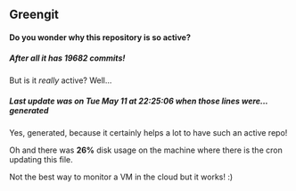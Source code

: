 ## Greengit

#### Do you wonder why this repository is so active?

##### After all it has 19682 commits!

But is it *really* active? Well...

##### Last update was on Tue May 11 at 22:25:06 when those lines were... generated

Yes, generated, because it certainly helps a lot to have such an active repo!

Oh and there was **26%** disk usage on the machine
where there is the cron updating this file.

Not the best way to monitor a VM in the cloud but it works! :)
